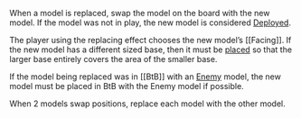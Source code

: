 When a model is replaced, swap the model on the board with the new model.
If the model was not in play, the new model is considered [Deployed](Deploy.md).

The player using the replacing effect chooses the new model’s [[Facing]].
If the new model has a different sized base, then it must be [placed](term-place.md) so that the larger base entirely covers the area of the smaller base.

If the model being replaced was in [[BtB]] with an [Enemy](Enemy-Friendly.md) model, the new model must be placed in BtB with the Enemy model if possible.

When 2 models swap positions, replace each model with the other model.